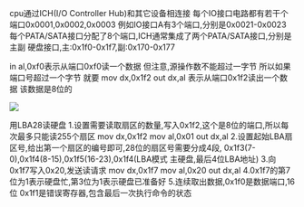cpu通过ICH(I/O Controller Hub)和其它设备相连接
每个IO接口电路都有若干个端口0x0001,0x0002,0x0003
例如IO接口A有3个端口,分别是0x0021-0x0023
每个PATA/SATA接口分配了8个端口,ICH通常集成了两个PATA/SATA接口,分别是主副
硬盘接口,主:0x1f0-0x1f7,副:0x170-0x177

in al,0xf0表示从端口0xf0读一个数据 但注意,源操作数不能超过一字节
所以如果端口号超过一个字节 就要
mov dx,0x1f2
out dx,al
表示从端口0x1f2读出一个数据 该数据是8位的

![](http://7xqhly.com1.z0.glb.clouddn.com/636.PNG)

用LBA28读硬盘
1.设置需要读取扇区的数量,写入0x1f2,这个是8位的端口,所以每次最多只能读255个扇区
mov dx,0x1f2
mov al,0x01
out dx,al
2.设置起始LBA扇区号,给出第一个扇区的编号即可,28位的扇区号需要分成4段,
0x1f3(7-0),0x1f4(8-15),0x1f5(16-23),0x1f4(LBA模式 主硬盘,最后4位LBA地址)
3.向0x1f7写入0x20,发送读请求
mov dx,0x1f7
mov al,0x20
out dx,al
4.0x1f7的第7位为1表示硬盘忙,第3位为1表示硬盘已准备好
5.连续取出数据,0x1f0是数据端口,16位
0x1f1是错误寄存器,包含最后一次执行命令的状态




